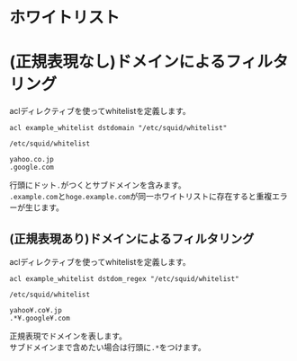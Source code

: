 # ホワイトリスト
# (正規表現なし)ドメインによるフィルタリング
aclディレクティブを使ってwhitelistを定義します。
```
acl example_whitelist dstdomain "/etc/squid/whitelist"
```
`/etc/squid/whitelist`
```
yahoo.co.jp
.google.com
```
行頭にドット`.`がつくとサブドメインを含みます。  
`.example.com`と`hoge.example.com`が同一ホワイトリストに存在すると重複エラーが生じます。

## (正規表現あり)ドメインによるフィルタリング
aclディレクティブを使ってwhitelistを定義します。
```
acl example_whitelist dstdom_regex "/etc/squid/whitelist"
```
`/etc/squid/whitelist`
```
yahoo¥.co¥.jp
.*¥.google¥.com
```
正規表現でドメインを表します。  
サブドメインまで含めたい場合は行頭に`.*`をつけます。
